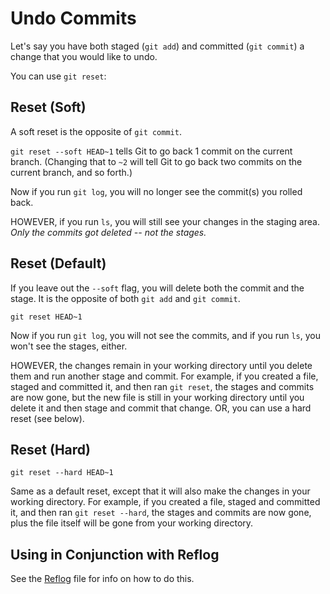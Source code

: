 # Undo Commits

Let's say you have both staged (`git add`) and committed (`git commit`) a change that you would like to undo.

You can use `git reset`:


## Reset (Soft)

A soft reset is the opposite of `git commit`.

`git reset --soft HEAD~1` tells Git to go back 1 commit on the current branch.  (Changing that to `~2` will tell Git to go back two commits on the current branch, and so forth.)

Now if you run `git log`, you will no longer see the commit(s) you rolled back.

HOWEVER, if you run `ls`, you will still see your changes in the staging area.  *Only the commits got deleted -- not the stages.*


## Reset (Default)

If you leave out the `--soft` flag, you will delete both the commit and the stage.  It is the opposite of both `git add` and `git commit`.

`git reset HEAD~1`

Now if you run `git log`, you will not see the commits, and if you run `ls`, you won't see the stages, either.

HOWEVER, the changes remain in your working directory until you delete them and run another stage and commit.  For example, if you created a file, staged and committed it, and then ran `git reset`, the stages and commits are now gone, but the new file is still in your working directory until you delete it and then stage and commit that change.  OR, you can use a hard reset (see below).


## Reset (Hard)

`git reset --hard HEAD~1`

Same as a default reset, except that it will also make the changes in your working directory.  For example, if you created a file, staged and committed it, and then ran `git reset --hard`, the stages and commits are now gone, plus the file itself will be gone from your working directory.


## Using in Conjunction with Reflog

See the [Reflog](reflog.md) file for info on how to do this.